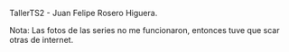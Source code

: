 TallerTS2 - Juan Felipe Rosero Higuera.

Nota: Las fotos de las series no me funcionaron, entonces tuve que scar otras de internet.
